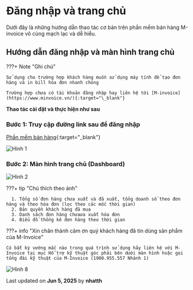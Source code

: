 # **Đăng nhập và trang chủ**

Dưới đây là những hướng dẫn thao tác cơ bản trên phần mềm bán hàng M-invoice vô cùng mạch lạc và dễ hiểu.

## **Hướng dẫn đăng nhập và màn hình trang chủ**

???+ Note "Ghi chú"

    Sử dụng cho trường hợp khách hàng muốn sử dụng máy tính để tạo đơn hàng và in bill hóa đơn nhanh chóng

    Trường hợp chưa có tài khoản đăng nhập hay liên hệ tới [M-invoice](https://www.minvoice.vn/){:target="\_blank"}

**Thao tác cài đặt và thực hiện như sau**

### **Bước 1: Truy cập đường link sau để đăng nhập**

[Phần mềm bán hàng](https://banhang.minvoice.com.vn/#/login){:target="\_blank"}

![Hình 1](../../../assets/images/mSeller/may-tinh/dang-nhap-trang-chu-1.png)

### **Bước 2: Màn hình trang chủ (Dashboard)**

![Hình 2](../../../assets/images/mSeller/may-tinh/dang-nhap-trang-chu-2.png)

???+ tip "Chú thích theo ảnh"

      1. Tổng số đơn hàng chưa xuất và đã xuất, tổng doanh số theo đơn hàng và theo hóa đơn (lọc theo các mốc thời gian)
      2. Bản quyền khách hàng đã mua
      3. Danh sách đơn hàng chưaưa xuất hóa đơn
      4. Biểu đồ thống kê đơn hàng theo thời gian

???+ info "Xin chân thành cảm ơn quý khách hàng đã tin dùng sản phẩm của M-Invoice"

    Có bất kỳ vướng mắc nào trong quá trình sử dụng hãy liên hệ với M-Invoice tại mục Hỗ trợ kỹ thuật góc phải bên dưới màn hình hoặc gọi tổng đài kỹ thuật của M-Invoice (1900.955.557 Nhánh 1)

![Hình 8](../../../assets/images/invoice2/hotro.png)




<div class="last-updated">Last updated on <strong>Jun 5, 2025</strong> by <strong>nhatth</strong></div>
